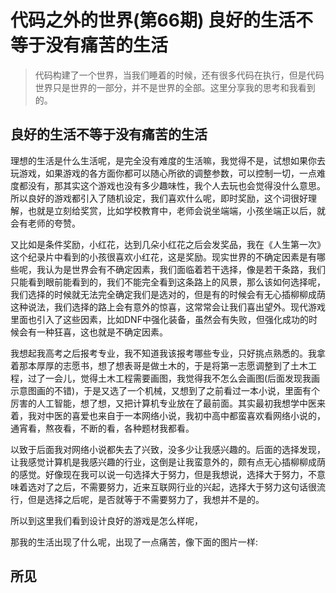 #	代码之外的世界(第66期)  良好的生活不等于没有痛苦的生活

> 代码构建了一个世界，当我们睡着的时候，还有很多代码在执行，但是代码世界只是世界的一部分，并不是世界的全部。这里分享我的思考和我看到的。

## 良好的生活不等于没有痛苦的生活

理想的生活是什么生活呢，是完全没有难度的生活嘛，我觉得不是，试想如果你去玩游戏，如果游戏的各方面你都可以随心所欲的调整参数，可以控制一切，一点难度都没有，那其实这个游戏也没有多少趣味性，我个人去玩也会觉得没什么意思。所以良好的游戏都引入了随机设定，我们喜欢什么呢，即时奖励，这个词很好理解，也就是立刻给奖赏，比如学校教育中，老师会说坐端端，小孩坐端正以后，就会有老师的夸赞。

又比如是条件奖励，小红花，达到几朵小红花之后会发奖品，我在《人生第一次》这个纪录片中看到的小孩很喜欢小红花，这是奖励。现实世界的不确定因素是有哪些呢，我认为是世界会有不确定因素，我们面临着若干选择，像是若干条路，我们只能看到眼前能看到的，我们不能完全看到这条路上的风景，那么该如何选择呢，我们选择的时候就无法完全确定我们是选对的，但是有的时候会有无心插柳柳成荫这种说法，我们选择的路上会有意外的惊喜，这常常会让我们喜出望外。现代游戏里面也引入了这些因素，比如DNF中强化装备，虽然会有失败，但强化成功的时候会有一种狂喜，这也就是不确定因素。

我想起我高考之后报考专业，我不知道我该报考哪些专业，只好挑点熟悉的。我拿着那本厚厚的志愿书，想了想表哥是做土木的，于是将第一志愿调整到了土木工程，过了一会儿，觉得土木工程需要画图，我觉得我不怎么会画图(后面发现我画示意图画的不错)，于是又选了一个机械，又想到了之前看过一本小说，里面有个厉害的人工智能，想了想，又把计算机专业放在了最前面。其实最初我想学中医来着，我对中医的喜爱也来自于一本网络小说，我初中高中都蛮喜欢看网络小说的，通宵看，熬夜看，不断的看，各种题材我都看。

以致于后面我对网络小说都失去了兴致，没多少让我感兴趣的。后面的选择发现，让我感觉计算机是我感兴趣的行业，这倒是让我蛮意外的，颇有点无心插柳柳成荫的感觉。好像现在我可以说一句选择大于努力，但是我想说，选择大于努力，不意味着选对了之后，不需要努力，近来互联网行业的兴起，选择大于努力这句话很流行，但是选择之后呢，是否就等于不需要努力了，我想并不是的。

所以到这里我们看到设计良好的游戏是怎么样呢，

那我的生活出现了什么呢，出现了一点痛苦，像下面的图片一样:







## 所见



